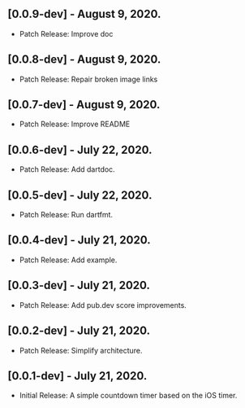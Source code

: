 ## [0.0.9-dev] - August 9, 2020.

* Patch Release: Improve doc

## [0.0.8-dev] - August 9, 2020.

* Patch Release: Repair broken image links

## [0.0.7-dev] - August 9, 2020.

* Patch Release: Improve README

## [0.0.6-dev] - July 22, 2020.

* Patch Release: Add dartdoc.

## [0.0.5-dev] - July 22, 2020.

* Patch Release: Run dartfmt.

## [0.0.4-dev] - July 21, 2020.

* Patch Release: Add example.

## [0.0.3-dev] - July 21, 2020.

* Patch Release: Add pub.dev score improvements.

## [0.0.2-dev] - July 21, 2020.

* Patch Release: Simplify architecture.

## [0.0.1-dev] - July 21, 2020.

* Initial Release: A simple countdown timer based on the iOS timer.